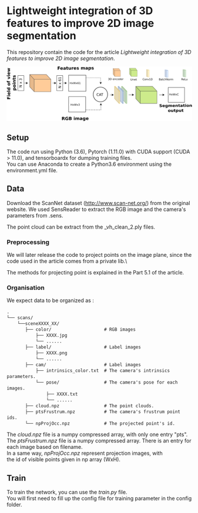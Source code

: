 # Lightweight integration of 3D features to improve 2D image segmentation

This repository contain the code for the article <em>Lightweight integration of 3D features to improve 2D image segmentation</em>.

![The unetPtnet architecture.](img/unetptnet.png)

## Setup

The code run using Python (3.6),  Pytorch (1.11.0) with CUDA support (CUDA > 11.0), and tensorboardx for dumping training files.\
You can use Anaconda to create a Python3.6 environment using the environment.yml file.

## Data

Download the ScanNet dataset (http://www.scan-net.org/) from the original website.
We used SensReader to extract the RGB image and the camera's parameters from .sens.

The point cloud can be extract from the _vh_clean_2.ply files.

### Preprocessing

We will later release the code to project points on the image plane, since the code used in the article comes from a private lib.\

The methods for projecting point is explained in the Part 5.1 of the article.

### Organisation

We expect data to be organized as :

    .
    └── scans/                   
        └──sceneXXXX_XX/    
           ├── color/                    # RGB images
               ├── XXXX.jpg           
               └── ......
           ├── label/                    # Label images
               ├── XXXX.png           
               └── ......
           ├── cam/                      # Label images
               ├── intrinsics_color.txt  # The camera's intrinsics parameters.                   
               └── pose/                 # The camera's pose for each images.
                   ├── XXXX.txt           
                   └── ......
           ├── cloud.npz                 # The point clouds. 
           ├── ptsFrustrum.npz           # The camera's frustrum point ids. 
           └── npProjOcc.npz             # The projected point's id.

The <em>cloud.npz</em> file is a numpy compressed array, with only one entry "pts".\
The <em>ptsFrustrum.npz</em> file is a numpy compressed array. There is an entry for each image based on filename.\
In a same way, <em>npProjOcc.npz</em> represent projection images, with \
the id of visible points given in np array (WxH).

## Train

To train the network, you can use the <em>train.py</em> file.\
You will first need to fill up the config file for training parameter in the config folder.
